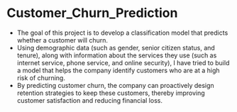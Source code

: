 # Customer_Churn_Prediction

- The goal of this project is to develop a classification model that predicts whether a customer will churn.
- Using demographic data (such as gender, senior citizen status, and tenure), along with information about the services they use (such as internet service, phone service, and online security), I have tried to build a model that helps the company identify customers who are at a high risk of churning.
- By predicting customer churn, the company can proactively design retention strategies to keep these customers, thereby improving customer satisfaction and reducing financial loss.

